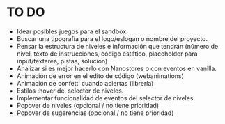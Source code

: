 # TO DO

- Idear posibles juegos para el sandbox.
- Buscar una tipografía para el logo/eslogan o nombre del proyecto.
- Pensar la estructura de niveles e información que tendrán (número de nivel, texto de instrucciones, código estático, placeholder para input/textarea, pistas, solución)
- Analizar si es mejor hacerlo con Nanostores o con eventos en vanilla.
- Animación de error en el edito de código (webanimations)
- Animación de confetti cuando aciertas (librería)
- Estilos :hover del selector de niveles.
- Implementar funcionalidad de eventos del selector de niveles.
- Popover de niveles (opcional / no tiene prioridad)
- Popover de sugerencias (opcional / no tiene prioridad)
